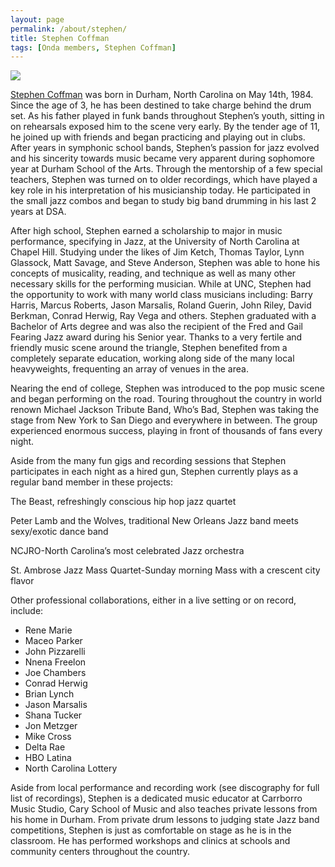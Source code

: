 ```yaml
---
layout: page
permalink: /about/stephen/
title: Stephen Coffman
tags: [Onda members, Stephen Coffman]
---
```


<div class='band-photo'>
  <img src="{{ site.url }}/images/stephen_two_mallets_side.jpg">
</div>

[Stephen Coffman](http://stephencoffman.wordpress.com/) was born in Durham, North Carolina on May 14th, 1984. Since the age of 3, he has been destined to take charge behind the drum set. As his father played in funk bands throughout Stephen’s youth, sitting in on rehearsals exposed him to the scene very early. By the tender age of 11, he joined up with friends and began practicing and playing out in clubs. After years in symphonic school bands, Stephen’s passion for jazz evolved and his sincerity towards music became very apparent during sophomore year at Durham School of the Arts. Through the mentorship of a few special teachers, Stephen was turned on to older recordings, which have played a key role in his interpretation of his musicianship today. He participated in the small jazz combos and began to study big band drumming in his last 2 years at DSA.

After high school, Stephen earned a scholarship to major in music performance, specifying in Jazz, at the University of North Carolina at Chapel Hill. Studying under the likes of Jim Ketch, Thomas Taylor, Lynn Glassock, Matt Savage, and Steve Anderson, Stephen was able to hone his concepts of musicality, reading, and technique as well as many other necessary skills for the performing musician. While at UNC, Stephen had the opportunity to work with many world class musicians including: Barry Harris, Marcus Roberts, Jason Marsalis, Roland Guerin, John Riley, David Berkman, Conrad Herwig, Ray Vega and others. Stephen graduated with a Bachelor of Arts degree and was also the recipient of the Fred and Gail Fearing Jazz award during his Senior year. Thanks to a very fertile and friendly music scene around the triangle, Stephen benefited from a completely separate education, working along side of the many local heavyweights, frequenting an array of venues in the area.

Nearing the end of college, Stephen was introduced to the pop music scene and began performing on the road.  Touring throughout the country in world renown Michael Jackson Tribute Band, Who’s Bad, Stephen was taking the stage from New York to San Diego and everywhere in between.  The group experienced enormous success, playing in front of thousands of fans every night.

Aside from the many fun gigs and recording sessions that Stephen participates in each night as a hired gun, Stephen currently plays as a regular band member in these projects:

The Beast, refreshingly conscious hip hop jazz quartet

Peter Lamb and the Wolves, traditional New Orleans Jazz band meets sexy/exotic dance band

NCJRO-North Carolina’s most celebrated Jazz orchestra

St. Ambrose Jazz Mass Quartet-Sunday morning Mass with a crescent city flavor

Other professional collaborations, either in a live setting or on record, include:

* Rene Marie
* Maceo Parker
* John Pizzarelli
* Nnena Freelon
* Joe Chambers
* Conrad Herwig
* Brian Lynch
* Jason Marsalis
* Shana Tucker
* Jon Metzger
* Mike Cross
* Delta Rae
* HBO Latina
* North Carolina Lottery

Aside from local performance and recording work (see discography for full list of recordings), Stephen is a dedicated music educator at Carrborro Music Studio, Cary School of Music and also teaches private lessons from his home in Durham.  From private drum lessons to judging state Jazz band competitions, Stephen is just as comfortable on stage as he is in the classroom.  He has performed workshops and clinics at schools and community centers throughout the country.

